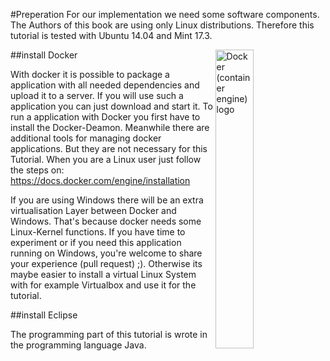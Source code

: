 #Preperation
For our implementation we need some software components. The Authors of this book are using only Linux distributions. Therefore this tutorial is tested with Ubuntu 14.04 and Mint 17.3.

##install Docker
<a title="By dotCloud, Inc. [Apache License 2.0 (http://www.apache.org/licenses/LICENSE-2.0)], via Wikimedia Commons" href="https://commons.wikimedia.org/wiki/File%3ADocker_(container_engine)_logo.png"><img align="right" width="35%" alt="Docker (container engine) logo" src="https://upload.wikimedia.org/wikipedia/commons/7/79/Docker_%28container_engine%29_logo.png"/></a>

With docker it is possible to package a application with all needed dependencies and upload it to a server. If you will use such a application you can just download and start it.
To run a application with Docker you first have to install the Docker-Deamon. Meanwhile there are additional tools for managing docker applications. But they are not necessary for this Tutorial. When you are a Linux user just follow the steps on:
https://docs.docker.com/engine/installation

If you are using Windows there will be an extra virtualisation Layer between Docker and Windows. That's because docker needs some Linux-Kernel functions.
If you have time to experiment or if you need this application running on Windows, you're welcome to share your experience (pull request) ;).
Otherwise its maybe easier to install a virtual Linux System with for example Virtualbox and use it for the tutorial.

##install Eclipse

The programming part of this tutorial is wrote in the programming language Java.  
 
